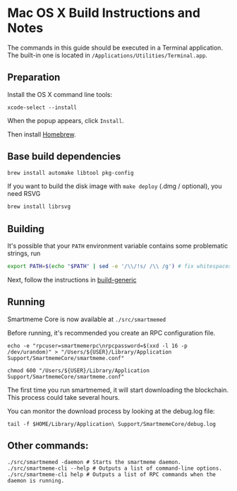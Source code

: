 Mac OS X Build Instructions and Notes
====================================
The commands in this guide should be executed in a Terminal application.
The built-in one is located in `/Applications/Utilities/Terminal.app`.

Preparation
-----------
Install the OS X command line tools:

`xcode-select --install`

When the popup appears, click `Install`.

Then install [Homebrew](https://brew.sh).

Base build dependencies
-----------------------

```bash
brew install automake libtool pkg-config
```

If you want to build the disk image with `make deploy` (.dmg / optional), you need RSVG
```bash
brew install librsvg
```

Building
--------

It's possible that your `PATH` environment variable contains some problematic strings, run
```bash
export PATH=$(echo "$PATH" | sed -e '/\\/!s/ /\\ /g') # fix whitespaces
```

Next, follow the instructions in [build-generic](build-generic.md)

Running
-------

Smartmeme Core is now available at `./src/smartmemed`

Before running, it's recommended you create an RPC configuration file.

    echo -e "rpcuser=smartmemerpc\nrpcpassword=$(xxd -l 16 -p /dev/urandom)" > "/Users/${USER}/Library/Application Support/SmartmemeCore/smartmeme.conf"

    chmod 600 "/Users/${USER}/Library/Application Support/SmartmemeCore/smartmeme.conf"

The first time you run smartmemed, it will start downloading the blockchain. This process could take several hours.

You can monitor the download process by looking at the debug.log file:

    tail -f $HOME/Library/Application\ Support/SmartmemeCore/debug.log

Other commands:
-------

    ./src/smartmemed -daemon # Starts the smartmeme daemon.
    ./src/smartmeme-cli --help # Outputs a list of command-line options.
    ./src/smartmeme-cli help # Outputs a list of RPC commands when the daemon is running.
